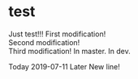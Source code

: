 # test
Just test!!!
First modification!  
Second modification!  
Third modification!
In master.
In dev.

Today 2019-07-11
Later
New line!
